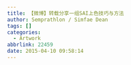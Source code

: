 ```yaml
---
title: 【微博】转载分享一组SAI上色技巧与方法
author: Semprathlon / Simfae Dean
tags: []
categories:
  - Artwork
abbrlink: 22459
date: 2015-04-10 09:58:14
---
```

&nbsp;<img src="__ASSETS_HOST_NAME__/2015/04/IMG_1598.jpg" alt=""/>&nbsp;&nbsp;<img src="__ASSETS_HOST_NAME__/2015/04/IMG_1599.jpg" alt=""/>&nbsp;&nbsp;&nbsp;&nbsp;<img src="__ASSETS_HOST_NAME__/2015/04/IMG_1603.jpg" alt=""/>&nbsp;
